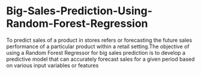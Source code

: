 # Big-Sales-Prediction-Using-Random-Forest-Regression
To predict sales of a product in stores refers or forecasting the future sales performance of a particular product within a retail setting.The objective of using a Random Forest Regressor for big sales prediction is to develop a predictive model that can accurately forecast sales for a given period based on various input variables or features

